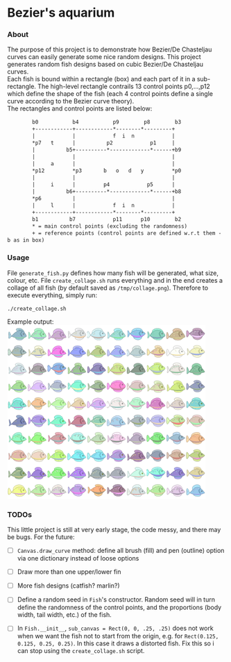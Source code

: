 # Bezier's aquarium


### About
The purpose of this project is to demonstrate how Bezier/De Chasteljau curves can easily generate some nice random designs. This project generates random fish designs based on cubic Bezier/De Chasteljau curves.  
Each fish is bound within a rectangle (box) and each part of it in a sub-rectangle. The high-level rectangle contrails 13 control points p0,...,p12 which define the shape of the fish (each 4 control points define a single curve according to the Bezier curve theory).  
The rectangles and control points are listed below:
```
        b0           b4           p9        p8        b3
        +------------+------------*--------*---------+              
        |            |            f  i  n            |
        *p7   t      |          p2            p1     |
        |          b5+----------*-------------*------+b9
        |            |                               |
        |     a      |                               |
        *p12         *p3       b   o   d   y         *p0 
        |            |                               |
        |     i      |         p4            p5      |
        |          b6+----------*-------------*------+b8
        *p6          |                               |
        |     l      |            f  i  n            |
        +------------+------------*--------*---------+
        b1          b7            p11      p10        b2
        * = main control points (excluding the randomness)
        + = reference points (control points are defined w.r.t them - b as in box)

```

### Usage
File `generate_fish.py` defines how many fish will be generated, what size, colour, etc. File `create_collage.sh` runs everything and in the end creates a collage of all fish (by default saved as `/tmp/collage.png`). Therefore to execute everything, simply run:
```
./create_collage.sh
```
Example output:  
<img src="https://raw.githubusercontent.com/0xLeo/generative-art/master/beziers_aquarium/assets/output1.png" alt="drawing" height="400"/>


### TODOs
This little project is still at very early stage, the code messy, and there may be bugs. For the future:

- [ ] `Canvas.draw_curve` method: define all brush (fill) and pen (outline) option via one dictionary instead of loose options
- [ ] Draw more than one upper/lower fin
- [ ] More fish designs (catfish? marlin?)
- [ ] Define a random seed in `Fish`'s constructor. Random seed will in turn define the randomness of the control points, and the proportions (body width, tail width, etc.) of the fish.
- [ ] In `Fish.__init__`, `sub_canvas = Rect(0, 0, .25, .25)` does not work when we want the fish not to start from the origin, e.g. for `Rect(0.125, 0.125, 0.25, 0.25)`. In this case it draws a distorted fish. Fix this so i can stop using the `create_collage.sh` script. 

